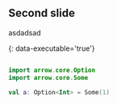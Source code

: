 ## Second slide

asdadsad

{: data-executable='true'}

```kotlin

import arrow.core.Option
import arrow.core.Some

val a: Option<Int> = Some(1)
```
